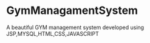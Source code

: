 # GymManagamentSystem
A beautiful GYM management system developed using JSP,MYSQL,HTML,CSS,JAVASCRIPT
